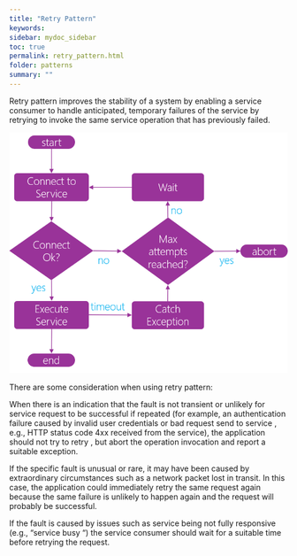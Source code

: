 ```yaml
---
title: "Retry Pattern"
keywords: 
sidebar: mydoc_sidebar
toc: true
permalink: retry_pattern.html
folder: patterns
summary: ""
---
```


Retry pattern improves the stability of a system by enabling a service consumer to handle anticipated, temporary failures of the service by retrying to invoke the same service operation that has previously failed.

![image001](media/retry_pattern001.png)

There are some consideration when using retry pattern:

When there is an indication that the fault is not transient or unlikely for service request to be successful if repeated (for example, an authentication failure caused by invalid user credentials or bad request send to service , e.g., HTTP status code 4xx received from the service), the application should not try to retry , but abort the operation invocation and report a suitable exception.

  

If the specific fault is unusual or rare, it may have been caused by extraordinary circumstances such as a network packet lost in transit. In this case, the application could immediately retry the same request again because the same failure is unlikely to happen again and the request will probably be successful.

  

If the fault is caused by issues such as service being not fully responsive (e.g., “service busy “) the service consumer should wait for a suitable time before retrying the request.